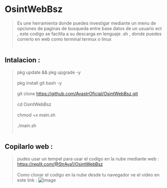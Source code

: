 # OsintWebBsz
> Es une herramienta donde puedes investigar mediante un menu de opciones de paginas de busqueda entre base datos de un usuario ect , este codigo se facilita a su descarga en lenguaje .sh , donde puedes correrlo en web como terminal termux o linux 
<br></br>
## Intalacion :

> pkg update && pkg upgrade -y
 <br></br>
> pkg install git bash -y
 <br></br>
> git clone https://github.com/AvastrOficial/OsintWebBsz.git
<br></br>
> cd OsintWebBsz
 <br></br>
> chmod +x main.sh
 <br></br>
> ./main.sh 
<br></br>
## Copilarlo web :
> pudes usar un tempel para usar el codigo en la nube mediante web : https://replit.com/@StrAva1/OsintWebBsz
<br></br>
> Como clonar el codigo en la nube desde tu navegador ve el video en este link : 
![image](https://github.com/AvastrOficial/DoxWebBsz/assets/91764815/86505fed-7fe3-4362-b43b-af1065dadb30)

